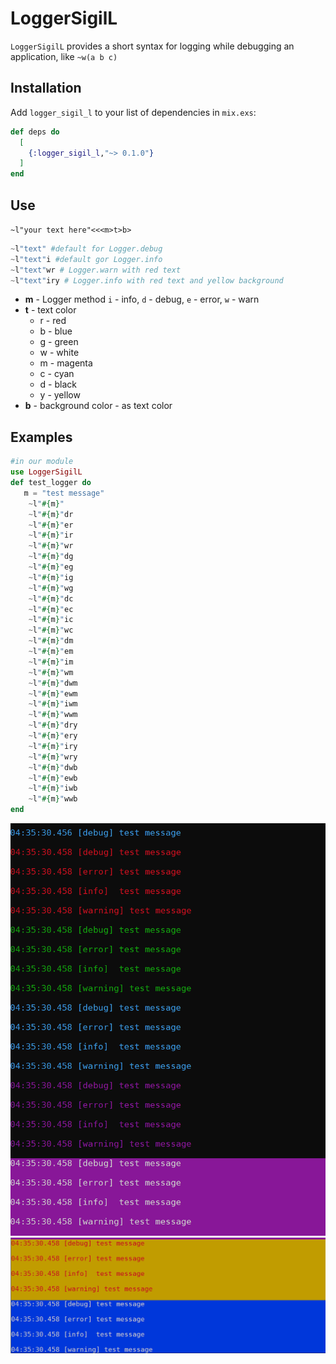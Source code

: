 # LoggerSigilL

```LoggerSigilL``` provides a short syntax for logging while debugging an application, like ```~w(a b c)```

## Installation

Add `logger_sigil_l` to your list of dependencies in `mix.exs`:

```elixir
def deps do
  [
    {:logger_sigil_l,"~> 0.1.0"}
  ]
end
```
## Use 
```~l"your text here"<<<m>t>b>``` 
```elixir
~l"text" #default for Logger.debug
~l"text"i #default gor Logger.info
~l"text"wr # Logger.warn with red text
~l"text"iry # Logger.info with red text and yellow background
```
- **m** - Logger method ```i``` - info, ```d``` - debug, ```e``` - error, ```w``` - warn
- **t** - text color 
  - r - red
  - b - blue
  - g - green 
  - w - white
  - m - magenta
  - c - cyan
  - d - black 
  - y - yellow
- **b** - background color - as text color
## Examples
```elixir
#in our module
use LoggerSigilL
def test_logger do 
   m = "test message"
    ~l"#{m}"
    ~l"#{m}"dr
    ~l"#{m}"er
    ~l"#{m}"ir
    ~l"#{m}"wr
    ~l"#{m}"dg
    ~l"#{m}"eg
    ~l"#{m}"ig
    ~l"#{m}"wg
    ~l"#{m}"dc
    ~l"#{m}"ec
    ~l"#{m}"ic
    ~l"#{m}"wc
    ~l"#{m}"dm
    ~l"#{m}"em
    ~l"#{m}"im
    ~l"#{m}"wm
    ~l"#{m}"dwm
    ~l"#{m}"ewm
    ~l"#{m}"iwm
    ~l"#{m}"wwm
    ~l"#{m}"dry
    ~l"#{m}"ery
    ~l"#{m}"iry
    ~l"#{m}"wry
    ~l"#{m}"dwb
    ~l"#{m}"ewb
    ~l"#{m}"iwb
    ~l"#{m}"wwb
end
```

![out1](priv/runs/imgs/screen1.png?raw=true)
![out2](priv/runs/imgs/screen2.png?raw=true)

